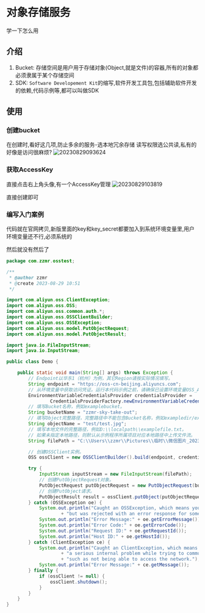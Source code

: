 # 对象存储服务

学一下怎么用

## 介绍

1. Bucket: 存储空间是用户用于存储对象(Object,就是文件)的容器,所有的对象都必须隶属于某个存储空间
2. SDK: `Software Developement Kit`的缩写,软件开发工具包,包括辅助软件开发的依赖,代码示例等,都可以叫做SDK

## 使用

### 创建bucket

在创建时,看好这几项,防止多余的服务-选本地冗余存储
读写权限选公共读,私有的好像是访问很麻烦?
![20230829093624](https://gcore.jsdelivr.net/gh/jimmy66886/picgo_two@main/img/20230829093624.png)

### 获取AccessKey

直接点击右上角头像,有一个AccessKey管理
![20230829103819](https://gcore.jsdelivr.net/gh/jimmy66886/picgo_two@main/img/20230829103819.png)

直接创建即可
### 编写入门案例

代码就在官网拷贝,新版里面的key和key_secret都要加入到系统环境变量里,用户环境变量还不行,必须系统的

然后就没有然后了
```java
package com.zzmr.osstest;

/**
 * @author zzmr
 * @create 2023-08-29 10:51
 */

import com.aliyun.oss.ClientException;
import com.aliyun.oss.OSS;
import com.aliyun.oss.common.auth.*;
import com.aliyun.oss.OSSClientBuilder;
import com.aliyun.oss.OSSException;
import com.aliyun.oss.model.PutObjectRequest;
import com.aliyun.oss.model.PutObjectResult;

import java.io.FileInputStream;
import java.io.InputStream;

public class Demo {

    public static void main(String[] args) throws Exception {
        // Endpoint以华东1（杭州）为例，其它Region请按实际情况填写。
        String endpoint = "https://oss-cn-beijing.aliyuncs.com";
        // 从环境变量中获取访问凭证。运行本代码示例之前，请确保已设置环境变量OSS_ACCESS_KEY_ID和OSS_ACCESS_KEY_SECRET。
        EnvironmentVariableCredentialsProvider credentialsProvider =
                CredentialsProviderFactory.newEnvironmentVariableCredentialsProvider();
        // 填写Bucket名称，例如examplebucket。
        String bucketName = "zzmr-sky-take-out";
        // 填写Object完整路径，完整路径中不能包含Bucket名称，例如exampledir/exampleobject.txt。
        String objectName = "test/test.jpg";
        // 填写本地文件的完整路径，例如D:\\localpath\\examplefile.txt。
        // 如果未指定本地路径，则默认从示例程序所属项目对应本地路径中上传文件流。
        String filePath = "C:\\Users\\zzmr\\Pictures\\临时\\微信图片_20230705135343.jpg";

        // 创建OSSClient实例。
        OSS ossClient = new OSSClientBuilder().build(endpoint, credentialsProvider);

        try {
            InputStream inputStream = new FileInputStream(filePath);
            // 创建PutObjectRequest对象。
            PutObjectRequest putObjectRequest = new PutObjectRequest(bucketName, objectName, inputStream);
            // 创建PutObject请求。
            PutObjectResult result = ossClient.putObject(putObjectRequest);
        } catch (OSSException oe) {
            System.out.println("Caught an OSSException, which means your request made it to OSS, "
                    + "but was rejected with an error response for some reason.");
            System.out.println("Error Message:" + oe.getErrorMessage());
            System.out.println("Error Code:" + oe.getErrorCode());
            System.out.println("Request ID:" + oe.getRequestId());
            System.out.println("Host ID:" + oe.getHostId());
        } catch (ClientException ce) {
            System.out.println("Caught an ClientException, which means the client encountered "
                    + "a serious internal problem while trying to communicate with OSS, "
                    + "such as not being able to access the network.");
            System.out.println("Error Message:" + ce.getMessage());
        } finally {
            if (ossClient != null) {
                ossClient.shutdown();
            }
        }
    }
}
```

